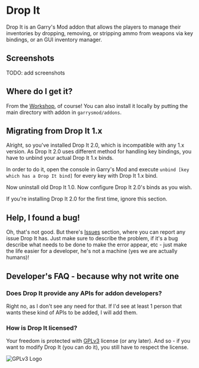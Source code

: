 # Drop It
Drop It is an Garry's Mod addon that allows the players to manage
their inventories by dropping, removing, or stripping ammo from
weapons via key bindings, or an GUI inventory manager.

## Screenshots
TODO: add screenshots

## Where do I get it?
From the [Workshop](TODO:link), of course! You can also install it
locally by putting the main directory with addon in
`garrysmod/addons`.

## Migrating from Drop It 1.x
Alright, so you've installed Drop It 2.0, which is incompatible with
any 1.x version. As Drop It 2.0 uses different method for handling
key bindings, you have to unbind your actual Drop It 1.x binds.

In order to do it, open the console in Garry's Mod and execute
`unbind [key which has a Drop It bind]` for every key with Drop It
1.x bind.

Now uninstall old Drop It 1.0. Now configure Drop It 2.0's binds
as you wish.

If you're installing Drop It 2.0 for the first time, ignore this
section.

## Help, I found a bug!
Oh, that's not good. But there's [Issues](https://github.com/Mcpg/drop-it/issues) section,
where you can report any issue Drop It has. Just make sure to describe the problem, if it's
a bug describe what needs to be done to make the error appear, etc - just make the life
easier for a developer, he's not a machine (yes we are actually humans)!

## Developer's FAQ - because why not write one

### Does Drop It provide any APIs for addon developers?
Right no, as I don't see any need for that. If I'd see at least 1
person that wants these kind of APIs to be added, I will add them.

### How is Drop It licensed?
Your freedom is protected with [GPLv3]("https://www.gnu.org/licenses/gpl-3.0.en.html")
license (or any later). And so - if you want to modify Drop It (you can do it),
you still have to respect the license.

![GPLv3 Logo](https://www.gnu.org/graphics/gplv3-127x51.png)